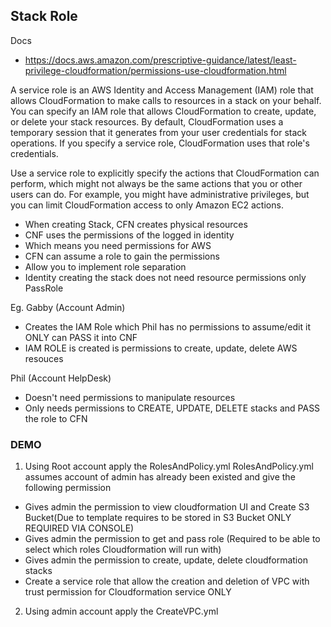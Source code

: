 ## Stack Role
Docs
- https://docs.aws.amazon.com/prescriptive-guidance/latest/least-privilege-cloudformation/permissions-use-cloudformation.html

A service role is an AWS Identity and Access Management (IAM) role that allows CloudFormation to make calls to resources in a stack on your behalf. You can specify an IAM role that allows CloudFormation to create, update, or delete your stack resources. By default, CloudFormation uses a temporary session that it generates from your user credentials for stack operations. If you specify a service role, CloudFormation uses that role's credentials.

Use a service role to explicitly specify the actions that CloudFormation can perform, which might not always be the same actions that you or other users can do. For example, you might have administrative privileges, but you can limit CloudFormation access to only Amazon EC2 actions.

- When creating Stack, CFN creates physical resources
- CNF uses the permissions of the logged in identity
- Which means you need permissions for AWS
- CFN can assume a role to gain the permissions
- Allow you to implement role separation
- Identity creating the stack does not need resource permissions only PassRole

Eg.
Gabby (Account Admin)
- Creates the IAM Role which Phil has no permissions to assume/edit it ONLY can PASS it into CNF
- IAM ROLE is created is permissions to create, update, delete AWS resouces

Phil (Account HelpDesk)
- Doesn't need permissions to manipulate resources
- Only needs permissions to CREATE, UPDATE, DELETE stacks and PASS the role to CFN

### DEMO
1) Using Root account apply the RolesAndPolicy.yml
RolesAndPolicy.yml assumes account of admin has already been existed
and give the following permission
- Gives admin the permission to view cloudformation UI and Create S3 Bucket(Due to template requires to be stored in S3 Bucket ONLY REQUIRED VIA CONSOLE)
- Gives admin the permission to get and pass role (Required to be able to select which roles Cloudformation will run with)
- Gives admin the permission to create, update, delete cloudformation stacks
- Create a service role that allow the creation and deletion of VPC with trust permission for Cloudformation service ONLY

2) Using admin account apply the CreateVPC.yml